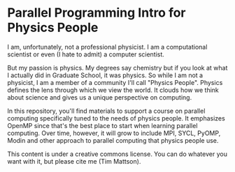 # Parallel Programming Intro for Physics People

I am, unfortunately, not a professional physicist.  I am a computational scientist or even (I hate to admit) a computer scientist.

But my passion is physics.   My degrees say chemistry but if you look at what I actually did in Graduate School, it was physics.   So while I am not a physicist, I am a member of a community I'll call "Physics People".   Physics defines the lens through which we view the world.   It clouds how we think about science and gives us a unique perspective on computing.

In this repository, you'll find materials to support a course on parallel computing specifically tuned to the needs of physics people.  It emphasizes OpenMP since that's the best place to start when learning parallel computing.  Over time, however, it will grow to include MPI, SYCL, PyOMP, Modin and other approach to parallel computing that physics people use.

This content is under a creative commons license.  You can do whatever you want with it, but please cite me (Tim Mattson).


